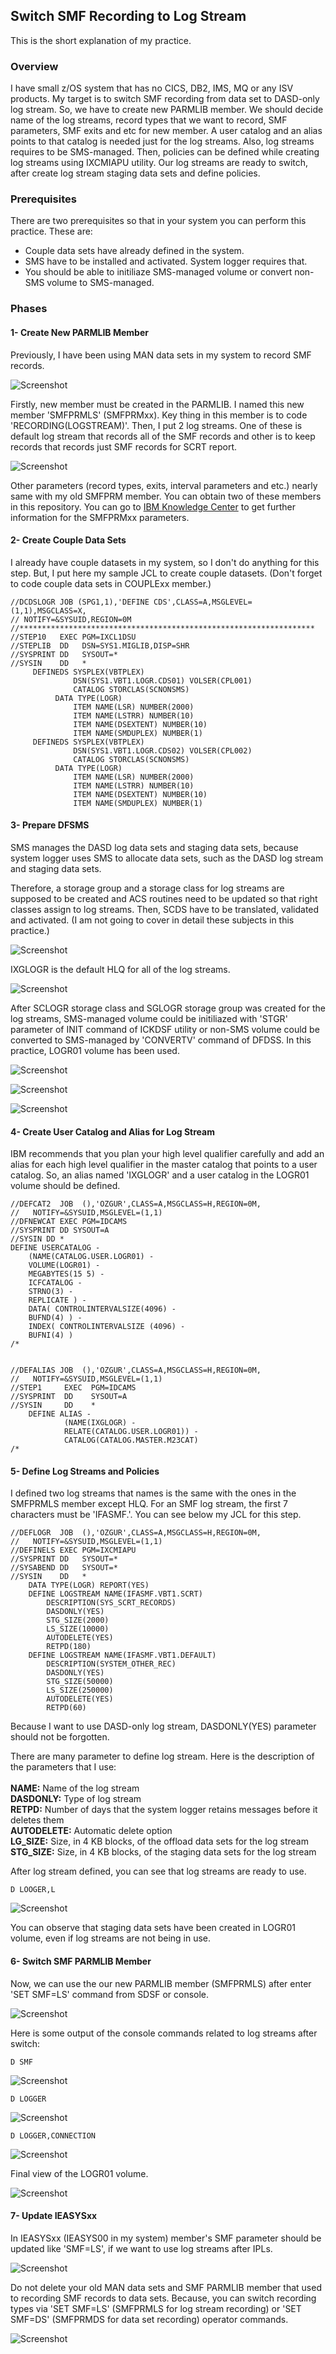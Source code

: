 ## Switch SMF Recording to Log Stream

This is the short explanation of my practice. 

### Overview

I have small z/OS system that has no CICS, DB2, IMS, MQ or any ISV products. My target is to switch SMF recording from data set to DASD-only log stream. So, we have to create new PARMLIB member. We should decide name of the log streams, record types that we want to record, SMF parameters, SMF exits and etc for new member. A user catalog and an alias points to that catalog is needed just for the log streams. Also, log streams requires to be SMS-managed. Then, policies can be defined while creating log streams using IXCMIAPU utility. Our log streams are ready to switch, after create log stream staging data sets and define policies.

### Prerequisites

There are two prerequisites so that in your system you can perform this practice. These are:

- Couple data sets have already defined in the system.
- SMS have to be installed and activated. System logger requires that.
- You should be able to initiliaze SMS-managed volume or convert non-SMS volume to SMS-managed.

### Phases

#### 1- Create New PARMLIB Member

Previously, I have been using MAN data sets in my system to record SMF records.

![Screenshot](https://github.com/ozgurhepsag/Basic-z-OS-Utilities-and-Practices/blob/main/Switch%20SMF%20Recording%20to%20Log%20Stream/Images/man%20datasets.PNG)

Firstly, new member must be created in the PARMLIB. I named this new member 'SMFPRMLS' (SMFPRMxx). Key thing in this member is to code 'RECORDING(LOGSTREAM)'. Then, I put 2 log streams. One of these is default log stream that records all of the SMF records and other is to keep records that records just SMF records for SCRT report.

![Screenshot](https://github.com/ozgurhepsag/Basic-z-OS-Utilities-and-Practices/blob/main/Switch%20SMF%20Recording%20to%20Log%20Stream/Images/SMFPRMLS.png)

Other parameters (record types, exits, interval parameters and etc.) nearly same with my old SMFPRM member. You can obtain two of these members in this repository. You can go to [IBM Knowledge Center](https://www.ibm.com/support/knowledgecenter/SSLTBW_2.1.0/com.ibm.zos.v2r1.ieae200/smfparm.htm) to get further information for the SMFPRMxx parameters.

#### 2- Create Couple Data Sets

I already have couple datasets in my system, so I don't do anything for this step. But, I put here my sample JCL to create couple datasets. (Don't forget to code couple data sets in COUPLExx member.)

    //DCDSLOGR JOB (SPG1,1),'DEFINE CDS',CLASS=A,MSGLEVEL=(1,1),MSGCLASS=X,  
    // NOTIFY=&SYSUID,REGION=0M                                              
    //******************************************************************     
    //STEP10   EXEC PGM=IXCL1DSU                                             
    //STEPLIB  DD   DSN=SYS1.MIGLIB,DISP=SHR                                 
    //SYSPRINT DD   SYSOUT=*                                                 
    //SYSIN    DD   *                                                        
         DEFINEDS SYSPLEX(VBTPLEX)                                            
                  DSN(SYS1.VBT1.LOGR.CDS01) VOLSER(CPL001)                 
                  CATALOG STORCLAS(SCNONSMS)                                 
              DATA TYPE(LOGR)                                                
                  ITEM NAME(LSR) NUMBER(2000)                               
                  ITEM NAME(LSTRR) NUMBER(10)                               
                  ITEM NAME(DSEXTENT) NUMBER(10)                            
                  ITEM NAME(SMDUPLEX) NUMBER(1)                             
         DEFINEDS SYSPLEX(VBTPLEX)                                            
                  DSN(SYS1.VBT1.LOGR.CDS02) VOLSER(CPL002)                 
                  CATALOG STORCLAS(SCNONSMS)                                 
              DATA TYPE(LOGR)                                                
                  ITEM NAME(LSR) NUMBER(2000)                 
                  ITEM NAME(LSTRR) NUMBER(10)                 
                  ITEM NAME(DSEXTENT) NUMBER(10)              
                  ITEM NAME(SMDUPLEX) NUMBER(1)
    
#### 3- Prepare DFSMS

SMS manages the DASD log data sets and staging data sets, because system logger uses SMS to allocate data sets, such as the DASD log stream and staging data sets. 

Therefore, a storage group and a storage class for log streams are supposed to be created and ACS routines need to be updated so that right classes assign to log streams. Then, SCDS have to be translated, validated and activated. (I am not going to cover in detail these subjects in this practice.)

![Screenshot](https://github.com/ozgurhepsag/Basic-z-OS-Utilities-and-Practices/blob/main/Switch%20SMF%20Recording%20to%20Log%20Stream/Images/storclas.png)

IXGLOGR is the default HLQ for all of the log streams.

![Screenshot](https://github.com/ozgurhepsag/Basic-z-OS-Utilities-and-Practices/blob/main/Switch%20SMF%20Recording%20to%20Log%20Stream/Images/storgrp.png)

After SCLOGR storage class and SGLOGR storage group was created for the log streams, SMS-managed volume could be initiliazed with 'STGR' parameter of INIT command of ICKDSF utility or non-SMS volume could be converted to SMS-managed by 'CONVERTV' command of DFDSS. In this practice, LOGR01 volume has been used.

![Screenshot](https://github.com/ozgurhepsag/Basic-z-OS-Utilities-and-Practices/blob/main/Switch%20SMF%20Recording%20to%20Log%20Stream/Images/add%20volumes.PNG)

![Screenshot](https://github.com/ozgurhepsag/Basic-z-OS-Utilities-and-Practices/blob/main/Switch%20SMF%20Recording%20to%20Log%20Stream/Images/storage%20groups.png)

![Screenshot](https://github.com/ozgurhepsag/Basic-z-OS-Utilities-and-Practices/blob/main/Switch%20SMF%20Recording%20to%20Log%20Stream/Images/listvolumes%20in%20stglgr.png)

#### 4- Create User Catalog and Alias for Log Stream

IBM recommends that you plan your high level qualifier carefully and add an alias for each high level qualifier in the master catalog that points to a user catalog. So, an alias named 'IXGLOGR' and a user catalog in the LOGR01 volume should be defined.

    //DEFCAT2  JOB  (),'OZGUR',CLASS=A,MSGCLASS=H,REGION=0M,             
    //   NOTIFY=&SYSUID,MSGLEVEL=(1,1)                                   
    //DFNEWCAT EXEC PGM=IDCAMS                                           
    //SYSPRINT DD SYSOUT=A                                               
    //SYSIN DD *                                                         
    DEFINE USERCATALOG -                                               
        (NAME(CATALOG.USER.LOGR01) -                                     
        VOLUME(LOGR01) -                                                 
        MEGABYTES(15 5) -                                                
        ICFCATALOG -                                                     
        STRNO(3) -                                                       
        REPLICATE ) -                                                    
        DATA( CONTROLINTERVALSIZE(4096) -                                
        BUFND(4) ) -                                                     
        INDEX( CONTROLINTERVALSIZE (4096) -                              
        BUFNI(4) )                                                       
    /*                                                                   
    
    
    //DEFALIAS JOB  (),'OZGUR',CLASS=A,MSGCLASS=H,REGION=0M,       
    //   NOTIFY=&SYSUID,MSGLEVEL=(1,1)                             
    //STEP1     EXEC  PGM=IDCAMS                                   
    //SYSPRINT  DD    SYSOUT=A                                     
    //SYSIN     DD    *                                            
        DEFINE ALIAS -                                            
                (NAME(IXGLOGR) -                                    
                RELATE(CATALOG.USER.LOGR01)) -                     
                CATALOG(CATALOG.MASTER.M23CAT)                     
    /*                                                             
    

#### 5- Define Log Streams and Policies

I defined two log streams that names is the same with the ones in the SMFPRMLS member except HLQ. For an SMF log stream, the first 7 characters must be 'IFASMF.'. You can see below my JCL for this step.

    //DEFLOGR  JOB  (),'OZGUR',CLASS=A,MSGCLASS=H,REGION=0M,        
    //   NOTIFY=&SYSUID,MSGLEVEL=(1,1)                              
    //DEFINELS EXEC PGM=IXCMIAPU                                    
    //SYSPRINT DD   SYSOUT=*                                        
    //SYSABEND DD   SYSOUT=*                                        
    //SYSIN    DD   *                                               
        DATA TYPE(LOGR) REPORT(YES)                                
        DEFINE LOGSTREAM NAME(IFASMF.VBT1.SCRT)                    
            DESCRIPTION(SYS_SCRT_RECORDS)                          
            DASDONLY(YES)                                          
            STG_SIZE(2000)                                         
            LS_SIZE(10000)                                         
            AUTODELETE(YES)                                        
            RETPD(180)                                             
        DEFINE LOGSTREAM NAME(IFASMF.VBT1.DEFAULT)                 
            DESCRIPTION(SYSTEM_OTHER_REC)                          
            DASDONLY(YES)                                          
            STG_SIZE(50000)                                        
            LS_SIZE(250000)                                        
            AUTODELETE(YES)        
            RETPD(60)              
    
Because I want to use DASD-only log stream, DASDONLY(YES) parameter should not be forgotten.

There are many parameter to define log stream. Here is the description of the parameters that I use: <br> <br>
**NAME:** Name of the log stream <br>
**DASDONLY:** Type of log stream <br>
**RETPD:** Number of days that the system logger retains messages before it deletes them <br>
**AUTODELETE:** Automatic delete option <br>
**LG_SIZE:** Size, in 4 KB blocks, of the offload data sets for the log stream <br>
**STG_SIZE:** Size, in 4 KB blocks, of the staging data sets for the log stream <br>

After log stream defined, you can see that log streams are ready to use. 

    D LOOGER,L

![Screenshot](https://github.com/ozgurhepsag/Basic-z-OS-Utilities-and-Practices/blob/main/Switch%20SMF%20Recording%20to%20Log%20Stream/Images/d%20logger%2Cl.PNG)

You can observe that staging data sets have been created in LOGR01 volume, even if log streams are not being in use.

#### 6- Switch SMF PARMLIB Member

Now, we can use the our new PARMLIB member (SMFPRMLS) after enter 'SET SMF=LS' command from SDSF or console.

![Screenshot](https://github.com/ozgurhepsag/Basic-z-OS-Utilities-and-Practices/blob/main/Switch%20SMF%20Recording%20to%20Log%20Stream/Images/set%20smf.PNG)

Here is some output of the console commands related to log streams after switch:

    D SMF
    
![Screenshot](https://github.com/ozgurhepsag/Basic-z-OS-Utilities-and-Practices/blob/main/Switch%20SMF%20Recording%20to%20Log%20Stream/Images/d%20smf.PNG)

    D LOGGER

![Screenshot](https://github.com/ozgurhepsag/Basic-z-OS-Utilities-and-Practices/blob/main/Switch%20SMF%20Recording%20to%20Log%20Stream/Images/d%20logger%2Cl%20v2.PNG)

    D LOGGER,CONNECTION
    
![Screenshot](https://github.com/ozgurhepsag/Basic-z-OS-Utilities-and-Practices/blob/main/Switch%20SMF%20Recording%20to%20Log%20Stream/Images/d%20logger%2Cconnection.PNG)

Final view of the LOGR01 volume.

![Screenshot](https://github.com/ozgurhepsag/Basic-z-OS-Utilities-and-Practices/blob/main/Switch%20SMF%20Recording%20to%20Log%20Stream/Images/LOGR01%20volume.PNG)

#### 7- Update IEASYSxx

In IEASYSxx (IEASYS00 in my system) member's SMF parameter should be updated like 'SMF=LS', if we want to use log streams after IPLs.

![Screenshot](https://github.com/ozgurhepsag/Basic-z-OS-Utilities-and-Practices/blob/main/Switch%20SMF%20Recording%20to%20Log%20Stream/Images/IEASYS.png)

Do not delete your old MAN data sets and SMF PARMLIB member that used to recording SMF records to data sets. Because, you can switch recording types via 'SET SMF=LS' (SMFPRMLS for log stream recording) or 'SET SMF=DS' (SMFPRMDS for data set recording) operator commands.

![Screenshot](https://github.com/ozgurhepsag/Basic-z-OS-Utilities-and-Practices/blob/main/Switch%20SMF%20Recording%20to%20Log%20Stream/Images/PARMLIB.png)
